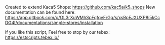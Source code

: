 Created to extend Kaca5 Shops: https://github.com/kac5a/k5_shops
New documentation can be found here: https://app.gitbook.com/o/OL3rXuWMhSpFqfqvFrGg/s/xsBpEJXUXP8i5kCcDG4I/documentations/simple-stores/installation

If you like this script,
Feel free to stop by our tebex: https://estscripts.tebex.io/
